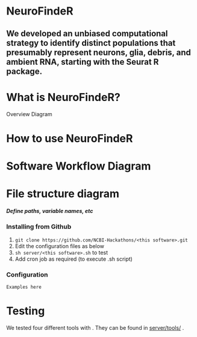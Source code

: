 # NeuroFindeR

[logo]:https://github.com/NCBI-Hackathons/NeuroFindeR/blob/master/logo4.png "NeuroFindeR"

## We developed an unbiased computational strategy to identify distinct populations that presumably represent neurons, glia, debris, and ambient RNA, starting with the Seurat R package.

# What is NeuroFindeR?

Overview Diagram

# How to use NeuroFindeR

# Software Workflow Diagram

# File structure diagram
#### _Define paths, variable names, etc_

### Installing <this software> from Github

1. `git clone https://github.com/NCBI-Hackathons/<this software>.git`
2. Edit the configuration files as below
3. `sh server/<this software>.sh` to test
4. Add cron job as required (to execute <this software>.sh script)

### Configuration

```Examples here```

# Testing

We tested four different tools with <this software>. They can be found in [server/tools/](server/tools/) .
